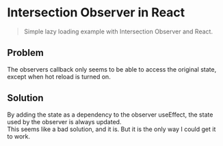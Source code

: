 # Intersection Observer in React

> Simple lazy loading example with Intersection Observer and React.  

## Problem

The observers callback only seems to be able to access the original state, except when hot reload is turned on.

## Solution  

By adding the state as a dependency to the observer useEffect, the state used by the observer is always updated.  
This seems like a bad solution, and it is. But it is the only way I could get it to work.  
